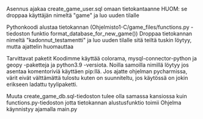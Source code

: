Asennus
ajakaa create_game_user.sql omaan tietokantaanne HUOM: se droppaa käyttäjän nimeltä "game" ja luo uuden tilalle

Pythonkoodi alustaa tietokannan (Ohjelmisto1-C/game_files/functions.py -tiedoston funktio format_database_for_new_game()) Droppaa tietokannan nimeltä "kadonnut_testamentti" ja luo uuden tilalle sitä teiltä tuskin löytyy, mutta ajattelin huomauttaa

Tarvittavat paketit
Koodimme käyttää colorama, mysql-connector-python ja geopy -paketteja ja python3.9 -versiota. Noilla samoilla nimillä löytyy jos asentaa komentoriviä käyttäen pip:llä. Jos ajatte ohjelman pycharmissa, värit eivät välttämättä tulostu kuten on suunniteltu, jos käytössä on jokin erikseen ladattu tyylipaketti.

Muuta
create_game_db.sql-tiedoston tulee olla samassa kansiossa kuin functions.py-tiedoston jotta tietokannan alustusfunktio toimii Ohjelma käynnistyy ajamalla main.py
